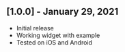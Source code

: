 ## [1.0.0] - January 29, 2021

* Initial release
* Working widget with example
* Tested on iOS and Android

